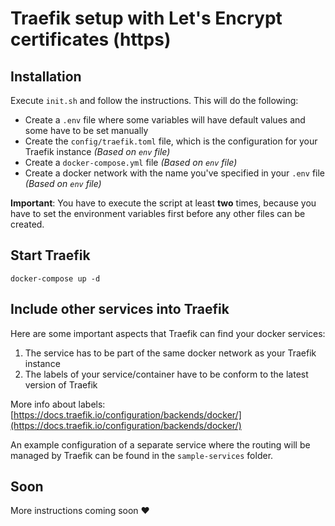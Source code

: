 # Traefik setup with Let's Encrypt certificates (https)

## Installation
Execute `init.sh` and follow the instructions. This will do the following:

* Create a `.env` file where some variables will have default values and some have to be set manually
* Create the `config/traefik.toml` file, which is the configuration for your Traefik instance *(Based on `env` file)*
* Create a `docker-compose.yml` file *(Based on `env` file)*
* Create a docker network with the name you've specified in your `.env` file *(Based on `env` file)*

**Important**: You have to execute the script at least **two** times, because you have to set the environment variables first before any other files can be created.

## Start Traefik

`docker-compose up -d`

## Include other services into Traefik

Here are some important aspects that Traefik can find your docker services:

1. The service has to be part of the same docker network as your Traefik instance
2. The labels of your service/container have to be conform to the latest version of Traefik

More info about labels: [https://docs.traefik.io/configuration/backends/docker/](https://docs.traefik.io/configuration/backends/docker/)

An example configuration of a separate service where the routing will be managed by Traefik can be found in the `sample-services` folder.

## Soon

More instructions coming soon :heart:
